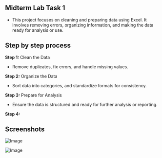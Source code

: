 ## Midterm Lab Task 1
- This project focuses on cleaning and preparing data using Excel. It involves removing errors, organizing information, and making the data ready for analysis or use.

## Step by step process
**Step 1:** Clean the Data  
- Remove duplicates, fix errors, and handle missing values.

**Step 2:** Organize the Data  
- Sort data into categories, and standardize formats for consistency.

**Step 3:** Prepare for Analysis  
- Ensure the data is structured and ready for further analysis or reporting.

**Step 4:** 
  
## Screenshots
![Image](https://github.com/user-attachments/assets/216742f8-bc94-41b9-9e09-77812802ac9e)

![Image](https://github.com/user-attachments/assets/505c291c-8999-498f-86f3-63c84b776b53)
